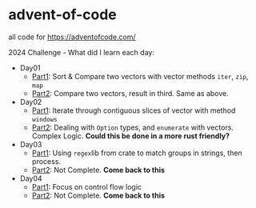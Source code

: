 # advent-of-code
all code for https://adventofcode.com/

2024 Challenge - What did I learn each day:
- Day01
    - [Part1](https://adventofcode.com/2024/day/1#part1): Sort & Compare two vectors with vector methods `iter`, `zip`, `map`
    - [Part2](https://adventofcode.com/2024/day/1#part2): Compare two vectors, result in third. Same as above.
- Day02
    - [Part1](https://adventofcode.com/2024/day/2#part1): Iterate through contiguous slices of vector with method `windows`
    - [Part2](https://adventofcode.com/2024/day/2#part2): Dealing with `Option` types, and `enumerate` with vectors. Complex Logic. **Could this be done in a more rust friendly?**
- Day03
    - [Part1](https://adventofcode.com/2024/day/3#part1): Using `regex`lib from crate to match groups in strings, then process.
    - [Part2](https://adventofcode.com/2024/day/3#part2): Not Complete. **Come back to this**
- Day04
    - [Part1](https://adventofcode.com/2024/day/4#part1): Focus on control flow logic
    - [Part2](https://adventofcode.com/2024/day/4#part2): Not Complete. **Come back to this**